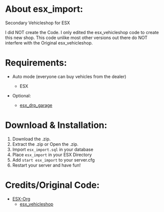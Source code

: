 # About esx_import:
Secondary Vehicleshop for ESX

I did NOT create the Code. I only edited the esx_vehicleshop code to create this new shop. This code unlike most other versions out there do NOT interfere with the Original esx_vehicleshop.

# Requirements:
* Auto mode (everyone can buy vehicles from the dealer)
  * ESX
  
* Optional:
  * [esx_drp_garage](https://github.com/lilfuchs/esx_drp_garage)

# Download & Installation:
1) Download the .zip.
2) Extract the .zip or Open the .zip.
3) Import `esx_import.sql` in your database
4) Place `esx_import` in your ESX Directory
5) Add `start esx_import` to your server.cfg
6) Restart your server and have fun!

# Credits/Original Code:
* [ESX-Org](https://github.com/ESX-Org)
  * [esx_vehicleshop](https://github.com/ESX-Org/esx_vehicleshop)
